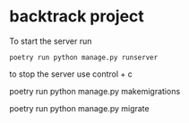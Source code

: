 # backtrack project



To start the server run
```
poetry run python manage.py runserver
```
to stop the server use control + c 

poetry run python manage.py makemigrations

poetry run python manage.py migrate